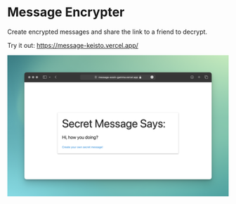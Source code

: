 # Message Encrypter

Create encrypted messages and share the link to a friend to decrypt.

Try it out: https://message-keisto.vercel.app/

![app-screenshot.png](app-screenshot.png)
